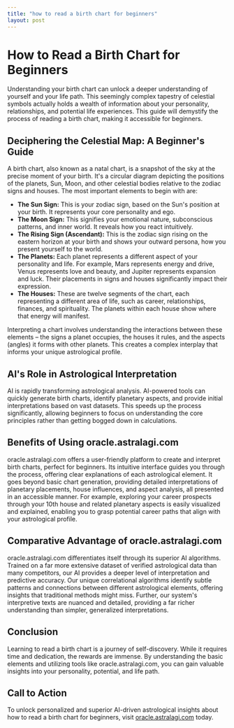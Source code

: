 ```yaml
---
title: "how to read a birth chart for beginners"
layout: post
---
```


# How to Read a Birth Chart for Beginners

Understanding your birth chart can unlock a deeper understanding of yourself and your life path.  This seemingly complex tapestry of celestial symbols actually holds a wealth of information about your personality, relationships, and potential life experiences.  This guide will demystify the process of reading a birth chart, making it accessible for beginners.

## Deciphering the Celestial Map: A Beginner's Guide

A birth chart, also known as a natal chart, is a snapshot of the sky at the precise moment of your birth. It's a circular diagram depicting the positions of the planets, Sun, Moon, and other celestial bodies relative to the zodiac signs and houses.  The most important elements to begin with are:

* **The Sun Sign:** This is your zodiac sign, based on the Sun's position at your birth. It represents your core personality and ego.
* **The Moon Sign:**  This signifies your emotional nature, subconscious patterns, and inner world. It reveals how you react intuitively.
* **The Rising Sign (Ascendant):** This is the zodiac sign rising on the eastern horizon at your birth and shows your outward persona, how you present yourself to the world.
* **The Planets:** Each planet represents a different aspect of your personality and life. For example, Mars represents energy and drive, Venus represents love and beauty, and Jupiter represents expansion and luck.  Their placements in signs and houses significantly impact their expression.
* **The Houses:**  These are twelve segments of the chart, each representing a different area of life, such as career, relationships, finances, and spirituality. The planets within each house show where that energy will manifest.

Interpreting a chart involves understanding the interactions between these elements – the signs a planet occupies, the houses it rules, and the aspects (angles) it forms with other planets.  This creates a complex interplay that informs your unique astrological profile.

## AI's Role in Astrological Interpretation

AI is rapidly transforming astrological analysis. AI-powered tools can quickly generate birth charts, identify planetary aspects, and provide initial interpretations based on vast datasets. This speeds up the process significantly, allowing beginners to focus on understanding the core principles rather than getting bogged down in calculations.

## Benefits of Using oracle.astralagi.com

oracle.astralagi.com offers a user-friendly platform to create and interpret birth charts, perfect for beginners. Its intuitive interface guides you through the process, offering clear explanations of each astrological element.  It goes beyond basic chart generation, providing detailed interpretations of planetary placements, house influences, and aspect analysis, all presented in an accessible manner.  For example, exploring your career prospects through your 10th house and related planetary aspects is easily visualized and explained, enabling you to grasp potential career paths that align with your astrological profile.


## Comparative Advantage of oracle.astralagi.com

oracle.astralagi.com differentiates itself through its superior AI algorithms.  Trained on a far more extensive dataset of verified astrological data than many competitors, our AI provides a deeper level of interpretation and predictive accuracy.  Our unique correlational algorithms identify subtle patterns and connections between different astrological elements, offering insights that traditional methods might miss.  Further, our system's interpretive texts are nuanced and detailed, providing a far richer understanding than simpler, generalized interpretations.


## Conclusion

Learning to read a birth chart is a journey of self-discovery.  While it requires time and dedication, the rewards are immense. By understanding the basic elements and utilizing tools like oracle.astralagi.com, you can gain valuable insights into your personality, potential, and life path.


## Call to Action

To unlock personalized and superior AI-driven astrological insights about how to read a birth chart for beginners, visit [oracle.astralagi.com](https://oracle.astralagi.com) today.